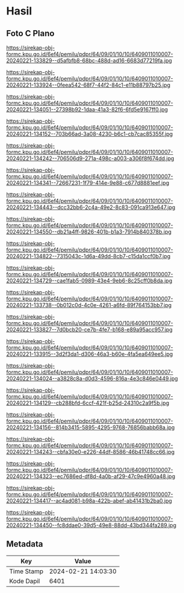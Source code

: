 # Hasil

## Foto C Plano

https://sirekap-obj-formc.kpu.go.id/6ef4/pemilu/pdpr/64/09/01/10/10/6409011010007-20240221-133829--d5afbfb8-68bc-488d-ad16-6683d77219fa.jpg

https://sirekap-obj-formc.kpu.go.id/6ef4/pemilu/pdpr/64/09/01/10/10/6409011010007-20240221-133924--0feea542-68f7-44f2-84c1-e11b88797b25.jpg

https://sirekap-obj-formc.kpu.go.id/6ef4/pemilu/pdpr/64/09/01/10/10/6409011010007-20240221-134051--27398b92-1daa-41a3-82f6-6fd5e9167ff0.jpg

https://sirekap-obj-formc.kpu.go.id/6ef4/pemilu/pdpr/64/09/01/10/10/6409011010007-20240221-134152--703b66ad-3a08-4230-b6c1-cb7cac85355f.jpg

https://sirekap-obj-formc.kpu.go.id/6ef4/pemilu/pdpr/64/09/01/10/10/6409011010007-20240221-134242--706506d9-271a-498c-a003-a306f8f674dd.jpg

https://sirekap-obj-formc.kpu.go.id/6ef4/pemilu/pdpr/64/09/01/10/10/6409011010007-20240221-134341--72667231-1f79-414e-9e88-c677d8881eef.jpg

https://sirekap-obj-formc.kpu.go.id/6ef4/pemilu/pdpr/64/09/01/10/10/6409011010007-20240221-134443--dcc32bb6-2c4a-49e2-8c83-091ca913e647.jpg

https://sirekap-obj-formc.kpu.go.id/6ef4/pemilu/pdpr/64/09/01/10/10/6409011010007-20240221-134550--db21a4ff-9826-401b-b1a3-7914b840378b.jpg

https://sirekap-obj-formc.kpu.go.id/6ef4/pemilu/pdpr/64/09/01/10/10/6409011010007-20240221-134822--7315043c-1d6a-49dd-8cb7-c15da1ccf0b7.jpg

https://sirekap-obj-formc.kpu.go.id/6ef4/pemilu/pdpr/64/09/01/10/10/6409011010007-20240221-134729--cae1fab5-0989-43e4-9eb6-8c25cff0b8da.jpg

https://sirekap-obj-formc.kpu.go.id/6ef4/pemilu/pdpr/64/09/01/10/10/6409011010007-20240221-133738--0b012c0d-4c0e-4261-a6fd-89f764153bb7.jpg

https://sirekap-obj-formc.kpu.go.id/6ef4/pemilu/pdpr/64/09/01/10/10/6409011010007-20240221-133827--7d0bcb20-ce7b-4fe7-b168-e89a95acc957.jpg

https://sirekap-obj-formc.kpu.go.id/6ef4/pemilu/pdpr/64/09/01/10/10/6409011010007-20240221-133915--3d2f3da1-d306-46a3-b60e-4fa5ea649ee5.jpg

https://sirekap-obj-formc.kpu.go.id/6ef4/pemilu/pdpr/64/09/01/10/10/6409011010007-20240221-134024--a3828c8a-d0d3-4596-816a-4e3c846e0449.jpg

https://sirekap-obj-formc.kpu.go.id/6ef4/pemilu/pdpr/64/09/01/10/10/6409011010007-20240221-134129--cb288bfd-6ccf-421f-b25d-24310c2a9f5b.jpg

https://sirekap-obj-formc.kpu.go.id/6ef4/pemilu/pdpr/64/09/01/10/10/6409011010007-20240221-134156--814b3415-5895-4295-9768-76856babb68a.jpg

https://sirekap-obj-formc.kpu.go.id/6ef4/pemilu/pdpr/64/09/01/10/10/6409011010007-20240221-134243--cbfa30e0-e226-44df-8586-46b41748cc66.jpg

https://sirekap-obj-formc.kpu.go.id/6ef4/pemilu/pdpr/64/09/01/10/10/6409011010007-20240221-134323--ec7686ed-df8d-4a0b-af29-47c9e4960a48.jpg

https://sirekap-obj-formc.kpu.go.id/6ef4/pemilu/pdpr/64/09/01/10/10/6409011010007-20240221-134417--ac4ad081-b98a-422b-abef-ab41431b2ba0.jpg

https://sirekap-obj-formc.kpu.go.id/6ef4/pemilu/pdpr/64/09/01/10/10/6409011010007-20240221-134450--fc8ddae0-39d5-49e8-88dd-43bd344fa289.jpg


## Metadata

| Key        | Value               |
| ---------- | ------------------- |
| Time Stamp | 2024-02-21 14:03:30 |
| Kode Dapil | 6401                |



